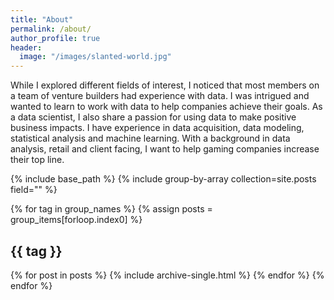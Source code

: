 ```yaml
---
title: "About"
permalink: /about/
author_profile: true
header:
  image: "/images/slanted-world.jpg"
---
```


While I explored different fields of interest, I noticed that most members on a team of venture builders had experience with data. I was intrigued and wanted to learn to work with data to help companies achieve their goals. As a data scientist, I also share a passion for using data to make positive business impacts. I have experience in data acquisition, data modeling, statistical analysis and machine learning. With a background in data analysis, retail and client facing, I want to help gaming companies increase their top line.


{% include base_path %}
{% include group-by-array collection=site.posts field="" %}

{% for tag in group_names %}
  {% assign posts = group_items[forloop.index0] %}
  <h2 id="{{ tag | slugify }}" class="archive__subtitle">{{ tag }}</h2>
  {% for post in posts %}
    {% include archive-single.html %}
  {% endfor %}
{% endfor %}
